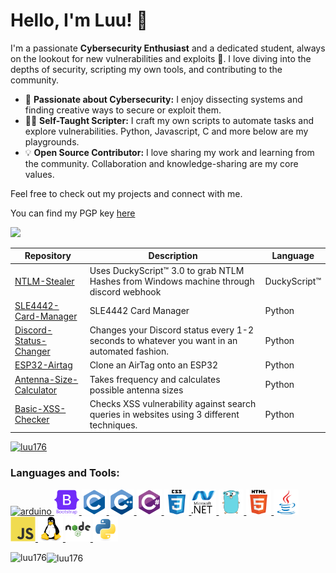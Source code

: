 # Hello, I'm Luu! 👋

I'm a passionate **Cybersecurity Enthusiast** and a dedicated student, always on the lookout for new vulnerabilities and exploits 👀. I love diving into the depths of security, scripting my own tools, and contributing to the community.

- 🔐 **Passionate about Cybersecurity:** I enjoy dissecting systems and finding creative ways to secure or exploit them.
- 👨‍💻 **Self-Taught Scripter:** I craft my own scripts to automate tasks and explore vulnerabilities. Python, Javascript, C and more below are my playgrounds.
- 💡 **Open Source Contributor:** I love sharing my work and learning from the community. Collaboration and knowledge-sharing are my core values.

Feel free to check out my projects and connect with me. 

You can find my PGP key [here](https://gist.github.com/luu176/9dc33f527a077e030eb9c7f86787316b)

![](https://komarev.com/ghpvc/?username=luu176)

<table>
  <thead>
    <tr>
      <th>Repository</th>
      <th>Description</th>
      <th>Language</th>
    </tr>
  </thead>
  <tbody>
    <tr>
      <td><a href="https://github.com/luu176/NTLM-Stealer">NTLM-Stealer</a></td>
      <td>Uses DuckyScript™ 3.0 to grab NTLM Hashes from Windows machine through discord webhook</td>
      <td>DuckyScript™</td>
    </tr>
    <tr>
      <td><a href="https://github.com/luu176/SLE4442-Card-Manager">SLE4442-Card-Manager</a></td>
      <td>SLE4442 Card Manager</td>
      <td>Python</td>
    </tr>
    <tr>
      <td><a href="https://github.com/luu176/Discord-Status-Changer">Discord-Status-Changer</a></td>
      <td>Changes your Discord status every 1-2 seconds to whatever you want in an automated fashion.</td>
      <td>Python</td>
    </tr>
    <tr>
      <td><a href="https://github.com/luu176/ESP32-Airtag">ESP32-Airtag</a></td>
      <td>Clone an AirTag onto an ESP32</td>
      <td>Python</td>
    </tr>
    <tr>
      <td><a href="https://github.com/luu176/Antenna-Size-Calculator">Antenna-Size-Calculator</a></td>
      <td>Takes frequency and calculates possible antenna sizes</td>
      <td>Python</td>
    </tr>
    <tr>
      <td><a href="https://github.com/luu176/Basic-XSS-Checker">Basic-XSS-Checker</a></td>
      <td>Checks XSS vulnerability against search queries in websites using 3 different techniques.</td>
      <td>Python</td>
    </tr>
  </tbody>
</table>

<p align="left"> <a href="https://github.com/ryo-ma/github-profile-trophy"><img src="https://github-profile-trophy.vercel.app/?username=luu176" alt="luu176" /></a> </p>

<p align="left">
</p>

<h3 align="left">Languages and Tools:</h3>
<p align="left"> <a href="https://www.arduino.cc/" target="_blank" rel="noreferrer"> <img src="https://cdn.worldvectorlogo.com/logos/arduino-1.svg" alt="arduino" width="40" height="40"/> </a> <a href="https://getbootstrap.com" target="_blank" rel="noreferrer"> <img src="https://raw.githubusercontent.com/devicons/devicon/master/icons/bootstrap/bootstrap-plain-wordmark.svg" alt="bootstrap" width="40" height="40"/> </a> <a href="https://www.cprogramming.com/" target="_blank" rel="noreferrer"> <img src="https://raw.githubusercontent.com/devicons/devicon/master/icons/c/c-original.svg" alt="c" width="40" height="40"/> </a> <a href="https://www.w3schools.com/cpp/" target="_blank" rel="noreferrer"> <img src="https://raw.githubusercontent.com/devicons/devicon/master/icons/cplusplus/cplusplus-original.svg" alt="cplusplus" width="40" height="40"/> </a> <a href="https://www.w3schools.com/cs/" target="_blank" rel="noreferrer"> <img src="https://raw.githubusercontent.com/devicons/devicon/master/icons/csharp/csharp-original.svg" alt="csharp" width="40" height="40"/> </a> <a href="https://www.w3schools.com/css/" target="_blank" rel="noreferrer"> <img src="https://raw.githubusercontent.com/devicons/devicon/master/icons/css3/css3-original-wordmark.svg" alt="css3" width="40" height="40"/> </a> <a href="https://dotnet.microsoft.com/" target="_blank" rel="noreferrer"> <img src="https://raw.githubusercontent.com/devicons/devicon/master/icons/dot-net/dot-net-original-wordmark.svg" alt="dotnet" width="40" height="40"/> </a> <a href="https://golang.org" target="_blank" rel="noreferrer"> <img src="https://raw.githubusercontent.com/devicons/devicon/master/icons/go/go-original.svg" alt="go" width="40" height="40"/> </a> <a href="https://www.w3.org/html/" target="_blank" rel="noreferrer"> <img src="https://raw.githubusercontent.com/devicons/devicon/master/icons/html5/html5-original-wordmark.svg" alt="html5" width="40" height="40"/> </a> <a href="https://www.java.com" target="_blank" rel="noreferrer"> <img src="https://raw.githubusercontent.com/devicons/devicon/master/icons/java/java-original.svg" alt="java" width="40" height="40"/> </a> <a href="https://developer.mozilla.org/en-US/docs/Web/JavaScript" target="_blank" rel="noreferrer"> <img src="https://raw.githubusercontent.com/devicons/devicon/master/icons/javascript/javascript-original.svg" alt="javascript" width="40" height="40"/> </a> <a href="https://www.linux.org/" target="_blank" rel="noreferrer"> <img src="https://raw.githubusercontent.com/devicons/devicon/master/icons/linux/linux-original.svg" alt="linux" width="40" height="40"/> </a> <a href="https://nodejs.org" target="_blank" rel="noreferrer"> <img src="https://raw.githubusercontent.com/devicons/devicon/master/icons/nodejs/nodejs-original-wordmark.svg" alt="nodejs" width="40" height="40"/> </a> <a href="https://www.python.org" target="_blank" rel="noreferrer"> <img src="https://raw.githubusercontent.com/devicons/devicon/master/icons/python/python-original.svg" alt="python" width="40" height="40"/> </a> </p>

<p><img align="left" src="https://github-readme-stats.vercel.app/api/top-langs?username=luu176&show_icons=true&locale=en&layout=compact" alt="luu176" /></p>


<p><img align="center" src="https://github-readme-streak-stats.herokuapp.com/?user=luu176&" alt="luu176" /></p>
